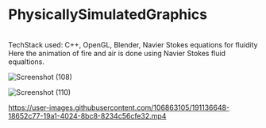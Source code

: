 # PhysicallySimulatedGraphics
<br>
TechStack used: C++, OpenGL, Blender, Navier Stokes equations for fluidity<br>
Here the animation of fire and air is done using Navier Stokes fluid equaltions.

![Screenshot (108)](https://user-images.githubusercontent.com/106863105/191136139-9d4fc9cd-735b-4bef-b524-156c74ef9931.png)

![Screenshot (110)](https://user-images.githubusercontent.com/106863105/191136270-b5d0fd3d-05d7-4c3e-926e-8919cface612.png)

https://user-images.githubusercontent.com/106863105/191136648-18652c77-19a1-4024-8bc8-8234c56cfe32.mp4

